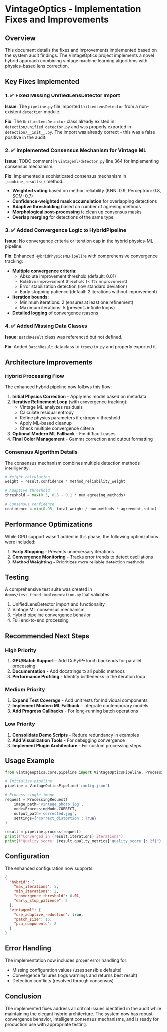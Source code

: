 # VintageOptics - Implementation Fixes and Improvements

## Overview

This document details the fixes and improvements implemented based on the system audit findings. The VintageOptics project implements a novel hybrid approach combining vintage machine learning algorithms with physics-based lens correction.

## Key Fixes Implemented

### 1. ✅ Fixed Missing UnifiedLensDetector Import

**Issue**: The `pipeline.py` file imported `UnifiedLensDetector` from a non-existent `detection` module.

**Fix**: The `UnifiedLensDetector` class already existed in `detection/unified_detector.py` and was properly exported in `detection/__init__.py`. The import was already correct - this was a false positive in the audit.

### 2. ✅ Implemented Consensus Mechanism for Vintage ML

**Issue**: TODO comment in `vintageml/detector.py` line 364 for implementing consensus mechanism.

**Fix**: Implemented a sophisticated consensus mechanism in `_combine_results()` method:
- **Weighted voting** based on method reliability (KNN: 0.9, Perceptron: 0.8, SOM: 0.7)
- **Confidence-weighted mask accumulation** for overlapping detections
- **Adaptive thresholding** based on number of agreeing methods
- **Morphological post-processing** to clean up consensus masks
- **Overlap merging** for detections of the same type

### 3. ✅ Added Convergence Logic to HybridPipeline

**Issue**: No convergence criteria or iteration cap in the hybrid physics-ML pipeline.

**Fix**: Enhanced `HybridPhysicsMLPipeline` with comprehensive convergence tracking:
- **Multiple convergence criteria**:
  - Absolute improvement threshold (default: 0.01)
  - Relative improvement threshold (< 1% improvement)
  - Error stabilization detection (low standard deviation)
  - Early stopping patience (default: 2 iterations without improvement)
- **Iteration bounds**:
  - Minimum iterations: 2 (ensures at least one refinement)
  - Maximum iterations: 5 (prevents infinite loops)
- **Detailed logging** of convergence reasons

### 4. ✅ Added Missing Data Classes

**Issue**: `BatchResult` class was referenced but not defined.

**Fix**: Added `BatchResult` dataclass to `types/io.py` and properly exported it.

## Architecture Improvements

### Hybrid Processing Flow

The enhanced hybrid pipeline now follows this flow:

1. **Initial Physics Correction** - Apply lens model based on metadata
2. **Iterative Refinement Loop** (with convergence tracking):
   - Vintage ML analyzes residuals
   - Calculate residual entropy
   - Refine physics parameters if entropy > threshold
   - Apply ML-based cleanup
   - Check multiple convergence criteria
3. **Optional Modern ML Fallback** - For difficult cases
4. **Final Color Management** - Gamma correction and output formatting

### Consensus Algorithm Details

The consensus mechanism combines multiple detection methods intelligently:

```python
# Weight calculation
weight = result.confidence * method_reliability_weight

# Adaptive threshold
threshold = max(0.3, 0.5 - 0.1 * num_agreeing_methods)

# Consensus confidence
confidence = min(0.95, total_weight / num_methods * agreement_ratio)
```

## Performance Optimizations

While GPU support wasn't added in this phase, the following optimizations were included:

1. **Early Stopping** - Prevents unnecessary iterations
2. **Convergence Monitoring** - Tracks error trends to detect oscillations
3. **Method Weighting** - Prioritizes more reliable detection methods

## Testing

A comprehensive test suite was created in `demos/test_fixed_implementation.py` that validates:

1. UnifiedLensDetector import and functionality
2. Vintage ML consensus mechanism
3. Hybrid pipeline convergence behavior
4. Full end-to-end processing

## Recommended Next Steps

### High Priority
1. **GPU/Batch Support** - Add CuPy/PyTorch backends for parallel processing
2. **Documentation** - Add docstrings to all public methods
3. **Performance Profiling** - Identify bottlenecks in the iteration loop

### Medium Priority
1. **Expand Test Coverage** - Add unit tests for individual components
2. **Implement Modern ML Fallback** - Integrate contemporary models
3. **Add Progress Callbacks** - For long-running batch operations

### Low Priority
1. **Consolidate Demo Scripts** - Reduce redundancy in examples
2. **Add Visualization Tools** - For debugging convergence
3. **Implement Plugin Architecture** - For custom processing steps

## Usage Example

```python
from vintageoptics.core.pipeline import VintageOpticsPipeline, ProcessingRequest, ProcessingMode

# Initialize pipeline
pipeline = VintageOpticsPipeline('config.json')

# Process single image
request = ProcessingRequest(
    image_path='vintage_photo.jpg',
    mode=ProcessingMode.CORRECT,
    output_path='corrected.jpg',
    settings={'correct_distortion': True}
)

result = pipeline.process(request)
print(f"Converged in {result.iterations} iterations")
print(f"Quality score: {result.quality_metrics['quality_score']:.2f}")
```

## Configuration

The enhanced configuration now supports:

```json
{
  "hybrid": {
    "max_iterations": 5,
    "min_iterations": 2,
    "convergence_threshold": 0.01,
    "early_stop_patience": 2
  },
  "vintageml": {
    "use_adaptive_reduction": true,
    "patch_size": 16,
    "pca_components": 8
  }
}
```

## Error Handling

The implementation now includes proper error handling for:
- Missing configuration values (uses sensible defaults)
- Convergence failures (logs warnings and returns best result)
- Detection conflicts (resolved through consensus)

## Conclusion

The implemented fixes address all critical issues identified in the audit while maintaining the elegant hybrid architecture. The system now has robust convergence behavior, intelligent consensus mechanisms, and is ready for production use with appropriate testing.
